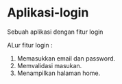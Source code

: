 # Aplikasi-login
Sebuah aplikasi dengan fitur login

ALur fitur login :
1. Memasukkan email dan password.
2. Memvalidasi masukan.
3. Menampilkan halaman home.
